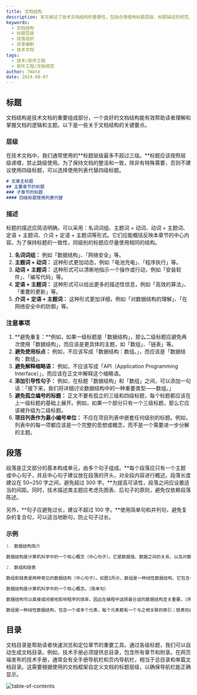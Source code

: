 ```yaml
---
title: 文档结构
description: 本文阐述了技术文档结构的重要性，包括合理使用标题层级、标题描述的规范、段落的组织和目录的编制。强调了标题要简洁明确、避免重复和标点，段落应有单一主题且长度适中，以及目录对快速导航的重要性。
keywords:
  - 文档结构
  - 标题层级
  - 段落组织
  - 目录编制
  - 技术文档
tags:
  - 技术/软件工程
  - 软件工程/文档规范
author: 7Wate
date: 2024-08-07
---
```


## 标题

文档结构是技术文档的重要组成部分，一个良好的文档结构能有效帮助读者理解和掌握文档的逻辑和主题。以下是一些关于文档结构的关键要点。

### 层级

在技术文档中，我们通常使用的**标题层级最多不超过三级。**标题应该按照层级递增，禁止跳级使用。为了保持文档的整洁和一致，除非有特殊需要，否则不建议使用四级标题，可以选择使用列表代替四级标题。

```markdown
# 文章主标题
## 主要章节的标题
### 子章节的标题
#### 四级标题使用列表代替
```

### 描述

标题的描述应简洁明确，可以采用：名词词组、主题词 + 动词、动词 + 主题词、定语 + 主题词、介词 + 定语 + 主题词等形式。它们应能概括反映本章节的中心内容。为了保持标题的一致性，同级别的标题应尽量使用相同的结构。

1. **名词词组：** 例如「数据结构」、「网络安全」等。
2. **主题词 + 动词：** 这种形式更加动态，例如「电池充电」、「程序执行」等。
3. **动词 + 主题词：** 这种形式可以清晰地指示一个操作或行动，例如「安装软件」、「编写代码」等。
4. **定语 + 主题词：** 这种形式可以给出更多的描述性信息，例如「高效的算法」、「重要的更新」等。
5. **介词 + 定语 + 主题词：** 这种形式更加详细，例如「对数据结构的理解」、「在网络安全中的防御」等。

### 注意事项

1. **避免重复：**例如，如果一级标题是「数据结构」，那么二级标题应避免再次使用「数据结构」，而应该是更具体的主题，如「数组」、「链表」等。
2. **避免使用标点：** 例如，不应该写成「数据结构：数组。」，而应该是「数据结构：数组」。
3. **避免解释缩略语：** 例如，不应该写成「API（Application Programming Interface）」，而应该在正文中解释这个缩略语。
4. **添加引导性句子：** 例如，在标题「数据结构」和「数组」之间，可以添加一句话：「接下来，我们将详细讨论数据结构中的一种重要类型——数组。」
5. **避免孤立编号的标题：** 正文不要有孤立的三级和四级标题，每个标题都应该在上一级标题的基础上展开。例如，如果一个部分只有一个三级标题，那么它应该被升级为二级标题。
6. **项目列表作为最小编号单位：** 不应在项目列表中嵌套任何级别的标题。例如，列表中的每一项都应该是一个完整的思想或概念，而不是一个需要进一步分解的主题。

## 段落

段落是正文部分的基本构成单元，由多个句子组成。**每个段落应只有一个主题或中心句子，并且中心句子建议放在段落的开头，对全段内容进行概述。段落长度建议在 50~250 字之间，避免超过 300 字。**为提高可读性，段落之间应设置适当的间距。同时，技术描述类主题应考虑先图表、后句子的原则，避免仅依赖段落陈述。

另外，**句子应避免过长，建议不超过 100 字。**使用简单句和并列句，避免复杂的复合句，可以适当地断句，防止句子过长。

### 示例

```markdown
1. 数据结构简介

数据结构是计算机科学中的一个核心概念（中心句子）。它是数据值、数据之间的关系、以及对数据进行操作的函数的组织和存储方式。数据结构可以直接或间接地影响程序的效率。在计算机编程中，选择最合适的数据结构对于编写高效的代码至关重要（此段落的长度约为50字）。

2. 数组和链表

数组和链表是两种常见的数据结构（中心句子）。如图1所示，数组是一种线性数据结构，它包含一个或多个元素，每个元素都有一个与之相关联的索引。与此不同，链表由一系列节点组成，每个节点包含一个值和一个指向下一个节点的指针（此段落的长度约为60字，图表在句子之前，便于读者理解）。
```

```markdown
数据结构是计算机科学中的一个核心概念。（简单句）

数据结构可以直接或间接地影响程序的效率，因此在编程中选择最合适的数据结构至关重要。（并列句，不超过100字）

数组是一种线性数据结构，包含一个或多个元素，每个元素都有一个与之相关联的索引；链表则由一系列节点组成，每个节点包含一个值和一个指向下一个节点的指针。（并列句，分句处理，避免过长）
```

## 目录

文档目录是帮助读者快速浏览和定位章节的重要工具。通过各级标题，我们可以自动生成文档目录。例如，技术手册必须提供总目录，包含所有章节和附录。在网页端发布的技术手册，通常会有全手册导航栏和页内导航栏，相当于总目录和单篇文档目录。这需要根据使用的文档框架自定义文档的标题层级，以确保导航栏能正确显示。

![table-of-contents](https://static.7wate.com/img/2022/03/08/9483ae8017108.jpg)
